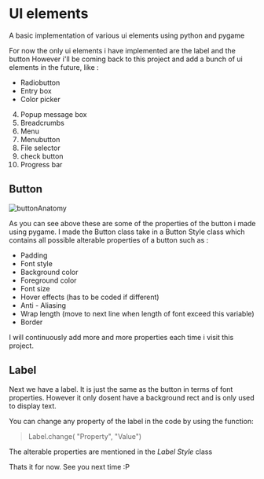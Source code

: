 # UI elements
A basic implementation of various ui elements using python and pygame

For now the only ui elements i have implemented are the label and the button
However i'll be coming back to this project and add a bunch of ui elements in the future, like :

+ Radiobutton
+ Entry box
+ Color picker
4. Popup message box
5. Breadcrumbs
6. Menu
7. Menubutton
8. File selector
9. check button
10. Progress bar


## Button

![buttonAnatomy](https://github.com/user-attachments/assets/3aeac59c-1bb5-4c92-b971-8ca9220d6d34)

As you can see above these are some of the properties of the button i made using pygame.
I made the Button class take in a Button Style class which contains all possible alterable properties of a button such as : 

- Padding
- Font style
- Background color
- Foreground color
- Font size
- Hover effects (has to be coded if different)
- Anti - Aliasing
- Wrap length (move to next line when length of font exceed this variable)
- Border

I will continuously add more and more properties each time i visit this project.

## Label

Next we have a label. It is just the same as the button in terms of font properties.
However it only dosent have a background rect and is only used to display text.

You can change any property of the label in the code by using the function:

>  Label.change( "Property", "Value") 

The alterable properties are mentioned in the _Label Style_ class

Thats it for now. See you next time :P
